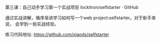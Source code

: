 第三课：自己动手学习第一个实战项目
lockitron/selfstarter · GitHub

通过实战讲解，循序渐进学习如何写一个web project:selfstarter。对于新手来说，
会学到一些实战经验。

练习代码地址:
https://github.com/xiaods/selfstarter




